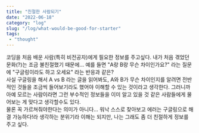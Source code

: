 ```yaml
---
title: "친절한 사람되기"
date: "2022-06-18"
category: "log"
slug: "/log/what-would-be-good-for-starter"
tags: 
 - "thought"
--- 
```

코딩을 처음 배운 사람(특히 비전공자)에게 필요한 정보를 주고싶다. 내가 처음 겪었던 문화(?)는 조금 불친절했기 때문에... 예를 들면 "A랑 B랑 무슨 차이인가요?" 라는 질문에 "구글링이라도 하고 오세요" 라는 반응과 같은?   
사실 구글링을 해서 A vs B 라는 글을 읽어봐도, A와 B가 무슨 차이인지를 알려면 전반적인 것들을 조금씩 들어보기라도 했어야 이해할 수 있는 것이라고 생각한다. 그러니까 아예 모르는 사람이라면 그런 부수적인 정보들을 이미 알고 있을 것 같은 사람들에게 물어보는 게 맞다고 생각할수도 있다.   
물론 꼭 가르쳐줘야한다는 의미가 아니다... 워낙 스스로 찾아보고 에러는 구글링으로 해결 가능하다!라 생각하는 분위기라 이해는 되지만, 나는 그래도 좀 더 친절하게 정보를 주고 싶다.